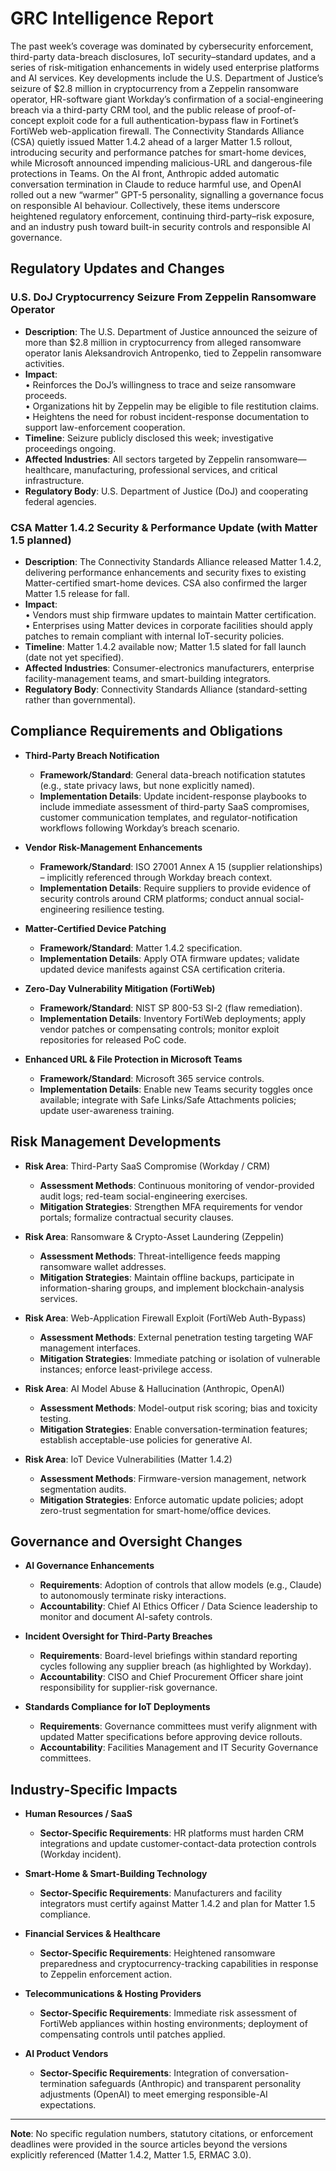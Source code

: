 # GRC Intelligence Report

The past week’s coverage was dominated by cybersecurity enforcement, third-party data-breach disclosures, IoT security–standard updates, and a series of risk-mitigation enhancements in widely used enterprise platforms and AI services.  Key developments include the U.S. Department of Justice’s seizure of $2.8 million in cryptocurrency from a Zeppelin ransomware operator, HR-software giant Workday’s confirmation of a social-engineering breach via a third-party CRM tool, and the public release of proof-of-concept exploit code for a full authentication-bypass flaw in Fortinet’s FortiWeb web-application firewall.  The Connectivity Standards Alliance (CSA) quietly issued Matter 1.4.2 ahead of a larger Matter 1.5 rollout, introducing security and performance patches for smart-home devices, while Microsoft announced impending malicious-URL and dangerous-file protections in Teams.  On the AI front, Anthropic added automatic conversation termination in Claude to reduce harmful use, and OpenAI rolled out a new “warmer” GPT-5 personality, signalling a governance focus on responsible AI behaviour.  Collectively, these items underscore heightened regulatory enforcement, continuing third-party–risk exposure, and an industry push toward built-in security controls and responsible AI governance.

## Regulatory Updates and Changes

### U.S. DoJ Cryptocurrency Seizure From Zeppelin Ransomware Operator  
- **Description**: The U.S. Department of Justice announced the seizure of more than $2.8 million in cryptocurrency from alleged ransomware operator Ianis Aleksandrovich Antropenko, tied to Zeppelin ransomware activities.  
- **Impact**:  
  • Reinforces the DoJ’s willingness to trace and seize ransomware proceeds.  
  • Organizations hit by Zeppelin may be eligible to file restitution claims.  
  • Heightens the need for robust incident-response documentation to support law-enforcement cooperation.  
- **Timeline**: Seizure publicly disclosed this week; investigative proceedings ongoing.  
- **Affected Industries**: All sectors targeted by Zeppelin ransomware—healthcare, manufacturing, professional services, and critical infrastructure.  
- **Regulatory Body**: U.S. Department of Justice (DoJ) and cooperating federal agencies.

### CSA Matter 1.4.2 Security & Performance Update (with Matter 1.5 planned)  
- **Description**: The Connectivity Standards Alliance released Matter 1.4.2, delivering performance enhancements and security fixes to existing Matter-certified smart-home devices. CSA also confirmed the larger Matter 1.5 release for fall.  
- **Impact**:  
  • Vendors must ship firmware updates to maintain Matter certification.  
  • Enterprises using Matter devices in corporate facilities should apply patches to remain compliant with internal IoT-security policies.  
- **Timeline**: Matter 1.4.2 available now; Matter 1.5 slated for fall launch (date not yet specified).  
- **Affected Industries**: Consumer-electronics manufacturers, enterprise facility-management teams, and smart-building integrators.  
- **Regulatory Body**: Connectivity Standards Alliance (standard-setting rather than governmental).

## Compliance Requirements and Obligations

- **Third-Party Breach Notification**  
  - **Framework/Standard**: General data-breach notification statutes (e.g., state privacy laws, but none explicitly named).  
  - **Implementation Details**: Update incident-response playbooks to include immediate assessment of third-party SaaS compromises, customer communication templates, and regulator-notification workflows following Workday’s breach scenario.  

- **Vendor Risk-Management Enhancements**  
  - **Framework/Standard**: ISO 27001 Annex A 15 (supplier relationships) – implicitly referenced through Workday breach context.  
  - **Implementation Details**: Require suppliers to provide evidence of security controls around CRM platforms; conduct annual social-engineering resilience testing.  

- **Matter-Certified Device Patching**  
  - **Framework/Standard**: Matter 1.4.2 specification.  
  - **Implementation Details**: Apply OTA firmware updates; validate updated device manifests against CSA certification criteria.  

- **Zero-Day Vulnerability Mitigation (FortiWeb)**  
  - **Framework/Standard**: NIST SP 800-53 SI-2 (flaw remediation).  
  - **Implementation Details**: Inventory FortiWeb deployments; apply vendor patches or compensating controls; monitor exploit repositories for released PoC code.  

- **Enhanced URL & File Protection in Microsoft Teams**  
  - **Framework/Standard**: Microsoft 365 service controls.  
  - **Implementation Details**: Enable new Teams security toggles once available; integrate with Safe Links/Safe Attachments policies; update user-awareness training.  

## Risk Management Developments

- **Risk Area**: Third-Party SaaS Compromise (Workday / CRM)  
  - **Assessment Methods**: Continuous monitoring of vendor-provided audit logs; red-team social-engineering exercises.  
  - **Mitigation Strategies**: Strengthen MFA requirements for vendor portals; formalize contractual security clauses.

- **Risk Area**: Ransomware & Crypto-Asset Laundering (Zeppelin)  
  - **Assessment Methods**: Threat-intelligence feeds mapping ransomware wallet addresses.  
  - **Mitigation Strategies**: Maintain offline backups, participate in information-sharing groups, and implement blockchain-analysis services.

- **Risk Area**: Web-Application Firewall Exploit (FortiWeb Auth-Bypass)  
  - **Assessment Methods**: External penetration testing targeting WAF management interfaces.  
  - **Mitigation Strategies**: Immediate patching or isolation of vulnerable instances; enforce least-privilege access.

- **Risk Area**: AI Model Abuse & Hallucination (Anthropic, OpenAI)  
  - **Assessment Methods**: Model-output risk scoring; bias and toxicity testing.  
  - **Mitigation Strategies**: Enable conversation-termination features; establish acceptable-use policies for generative AI.

- **Risk Area**: IoT Device Vulnerabilities (Matter 1.4.2)  
  - **Assessment Methods**: Firmware-version management, network segmentation audits.  
  - **Mitigation Strategies**: Enforce automatic update policies; adopt zero-trust segmentation for smart-home/office devices.

## Governance and Oversight Changes

- **AI Governance Enhancements**  
  - **Requirements**: Adoption of controls that allow models (e.g., Claude) to autonomously terminate risky interactions.  
  - **Accountability**: Chief AI Ethics Officer / Data Science leadership to monitor and document AI-safety controls.

- **Incident Oversight for Third-Party Breaches**  
  - **Requirements**: Board-level briefings within standard reporting cycles following any supplier breach (as highlighted by Workday).  
  - **Accountability**: CISO and Chief Procurement Officer share joint responsibility for supplier-risk governance.

- **Standards Compliance for IoT Deployments**  
  - **Requirements**: Governance committees must verify alignment with updated Matter specifications before approving device rollouts.  
  - **Accountability**: Facilities Management and IT Security Governance committees.

## Industry-Specific Impacts

- **Human Resources / SaaS**  
  - **Sector-Specific Requirements**: HR platforms must harden CRM integrations and update customer-contact-data protection controls (Workday incident).  

- **Smart-Home & Smart-Building Technology**  
  - **Sector-Specific Requirements**: Manufacturers and facility integrators must certify against Matter 1.4.2 and plan for Matter 1.5 compliance.

- **Financial Services & Healthcare**  
  - **Sector-Specific Requirements**: Heightened ransomware preparedness and cryptocurrency-tracking capabilities in response to Zeppelin enforcement action.

- **Telecommunications & Hosting Providers**  
  - **Sector-Specific Requirements**: Immediate risk assessment of FortiWeb appliances within hosting environments; deployment of compensating controls until patches applied.

- **AI Product Vendors**  
  - **Sector-Specific Requirements**: Integration of conversation-termination safeguards (Anthropic) and transparent personality adjustments (OpenAI) to meet emerging responsible-AI expectations.

---

**Note**: No specific regulation numbers, statutory citations, or enforcement deadlines were provided in the source articles beyond the versions explicitly referenced (Matter 1.4.2, Matter 1.5, ERMAC 3.0).